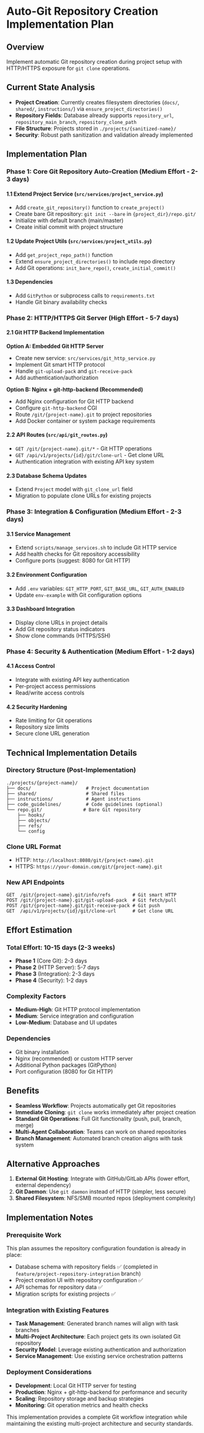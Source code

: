 # Auto-Git Repository Creation Implementation Plan

## Overview

Implement automatic Git repository creation during project setup with HTTP/HTTPS exposure for `git clone` operations.

## Current State Analysis

- **Project Creation**: Currently creates filesystem directories (`docs/`, `shared/`, `instructions/`) via `ensure_project_directories()`
- **Repository Fields**: Database already supports `repository_url`, `repository_main_branch`, `repository_clone_path`
- **File Structure**: Projects stored in `./projects/{sanitized-name}/`
- **Security**: Robust path sanitization and validation already implemented

## Implementation Plan

### Phase 1: Core Git Repository Auto-Creation (Medium Effort - 2-3 days)

#### 1.1 Extend Project Service (`src/services/project_service.py`)
- Add `create_git_repository()` function to `create_project()`
- Create bare Git repository: `git init --bare` in `{project_dir}/repo.git/`
- Initialize with default branch (main/master)
- Create initial commit with project structure

#### 1.2 Update Project Utils (`src/services/project_utils.py`)
- Add `get_project_repo_path()` function
- Extend `ensure_project_directories()` to include repo directory
- Add Git operations: `init_bare_repo()`, `create_initial_commit()`

#### 1.3 Dependencies
- Add `GitPython` or subprocess calls to `requirements.txt`
- Handle Git binary availability checks

### Phase 2: HTTP/HTTPS Git Server (High Effort - 5-7 days)

#### 2.1 Git HTTP Backend Implementation

**Option A: Embedded Git HTTP Server**
- Create new service: `src/services/git_http_service.py`
- Implement Git smart HTTP protocol
- Handle `git-upload-pack` and `git-receive-pack`
- Add authentication/authorization

**Option B: Nginx + git-http-backend (Recommended)**
- Add Nginx configuration for Git HTTP backend
- Configure `git-http-backend` CGI
- Route `/git/{project-name}.git` to project repositories
- Add Docker container or system package requirements

#### 2.2 API Routes (`src/api/git_routes.py`)
- `GET /git/{project-name}.git/*` - Git HTTP operations
- `GET /api/v1/projects/{id}/git/clone-url` - Get clone URL
- Authentication integration with existing API key system

#### 2.3 Database Schema Updates
- Extend `Project` model with `git_clone_url` field
- Migration to populate clone URLs for existing projects

### Phase 3: Integration & Configuration (Medium Effort - 2-3 days)

#### 3.1 Service Management
- Extend `scripts/manage_services.sh` to include Git HTTP service
- Add health checks for Git repository accessibility
- Configure ports (suggest: 8080 for Git HTTP)

#### 3.2 Environment Configuration
- Add `.env` variables: `GIT_HTTP_PORT`, `GIT_BASE_URL`, `GIT_AUTH_ENABLED`
- Update `env-example` with Git configuration options

#### 3.3 Dashboard Integration
- Display clone URLs in project details
- Add Git repository status indicators
- Show clone commands (HTTPS/SSH)

### Phase 4: Security & Authentication (Medium Effort - 1-2 days)

#### 4.1 Access Control
- Integrate with existing API key authentication
- Per-project access permissions
- Read/write access controls

#### 4.2 Security Hardening
- Rate limiting for Git operations
- Repository size limits
- Secure clone URL generation

## Technical Implementation Details

### Directory Structure (Post-Implementation)
```
./projects/{project-name}/
├── docs/                    # Project documentation
├── shared/                  # Shared files  
├── instructions/            # Agent instructions
├── code_guidelines/         # Code guidelines (optional)
└── repo.git/               # Bare Git repository
    ├── hooks/
    ├── objects/
    ├── refs/
    └── config
```

### Clone URL Format
- HTTP: `http://localhost:8080/git/{project-name}.git`
- HTTPS: `https://your-domain.com/git/{project-name}.git`

### New API Endpoints
```
GET  /git/{project-name}.git/info/refs        # Git smart HTTP
POST /git/{project-name}.git/git-upload-pack  # Git fetch/pull
POST /git/{project-name}.git/git-receive-pack # Git push
GET  /api/v1/projects/{id}/git/clone-url      # Get clone URL
```

## Effort Estimation

### Total Effort: **10-15 days** (2-3 weeks)
- **Phase 1** (Core Git): 2-3 days
- **Phase 2** (HTTP Server): 5-7 days  
- **Phase 3** (Integration): 2-3 days
- **Phase 4** (Security): 1-2 days

### Complexity Factors
- **Medium-High**: Git HTTP protocol implementation
- **Medium**: Service integration and configuration
- **Low-Medium**: Database and UI updates

### Dependencies
- Git binary installation
- Nginx (recommended) or custom HTTP server
- Additional Python packages (GitPython)
- Port configuration (8080 for Git HTTP)

## Benefits
- **Seamless Workflow**: Projects automatically get Git repositories
- **Immediate Cloning**: `git clone` works immediately after project creation
- **Standard Git Operations**: Full Git functionality (push, pull, branch, merge)
- **Multi-Agent Collaboration**: Teams can work on shared repositories
- **Branch Management**: Automated branch creation aligns with task system

## Alternative Approaches
1. **External Git Hosting**: Integrate with GitHub/GitLab APIs (lower effort, external dependency)
2. **Git Daemon**: Use `git daemon` instead of HTTP (simpler, less secure)
3. **Shared Filesystem**: NFS/SMB mounted repos (deployment complexity)

## Implementation Notes

### Prerequisite Work
This plan assumes the repository configuration foundation is already in place:
- Database schema with repository fields ✅ (completed in `feature/project-repository-integration` branch)
- Project creation UI with repository configuration ✅
- API schemas for repository data ✅
- Migration scripts for existing projects ✅

### Integration with Existing Features
- **Task Management**: Generated branch names will align with task branches
- **Multi-Project Architecture**: Each project gets its own isolated Git repository
- **Security Model**: Leverage existing authentication and authorization
- **Service Management**: Use existing service orchestration patterns

### Deployment Considerations
- **Development**: Local Git HTTP server for testing
- **Production**: Nginx + git-http-backend for performance and security
- **Scaling**: Repository storage and backup strategies
- **Monitoring**: Git operation metrics and health checks

This implementation provides a complete Git workflow integration while maintaining the existing multi-project architecture and security standards.